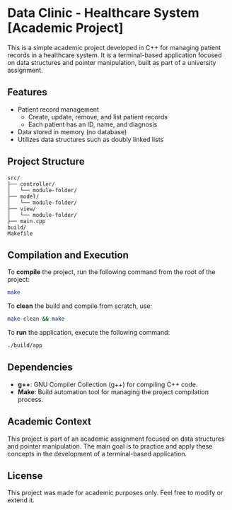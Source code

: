 # Data Clinic - Healthcare System [Academic Project]

This is a simple academic project developed in C++ for managing patient records in a healthcare system. It is a terminal-based application focused on data structures and pointer manipulation, built as part of a university assignment.

## Features

- Patient record management
  - Create, update, remove, and list patient records
  - Each patient has an ID, name, and diagnosis
- Data stored in memory (no database)
- Utilizes data structures such as doubly linked lists

## Project Structure

```
src/
├── controller/
│   └── module-folder/
├── model/
│   └── module-folder/
├── view/
│   └── module-folder/
├── main.cpp
build/
Makefile
```

## Compilation and Execution

To **compile** the project, run the following command from the root of the project:

```bash
make
```

To **clean** the build and compile from scratch, use:

```bash
make clean && make
```

To **run** the application, execute the following command:

```bash
./build/app
```

## Dependencies

- **g++**: GNU Compiler Collection (g++) for compiling C++ code.
- **Make**: Build automation tool for managing the project compilation process.

## Academic Context

This project is part of an academic assignment focused on data structures and pointer manipulation. The main goal is to practice and apply these concepts in the development of a terminal-based application.

## License

This project was made for academic purposes only. Feel free to modify or extend it.